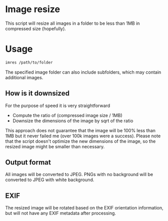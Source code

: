 # Image resize

This script will resize all images in a folder to be less than 1MB in compressed size (hopefully).


# Usage

```sh
imres /path/to/folder
```

The specified image folder can also include subfolders, which may contain additional images.

## How is it downsized
For the purpose of speed it is very straightforward
- Compute the ratio of (compressed image size / 1MB)
- Downsize the dimensions of the image by sqrt of the ratio

This approach does not guarantee that the image will be 100% less than 1MB but it never failed me (over 100k images were a success).
Please note that the script doesn't optimize the new dimensions of the image, so the resized image might be smaller than necessary.


## Output format
All images will be converted to JPEG. PNGs with no background will be converted to JPEG with white background.


## EXIF
The resized image will be rotated based on the EXIF orientation information, but will not have any EXIF metadata after processing.

